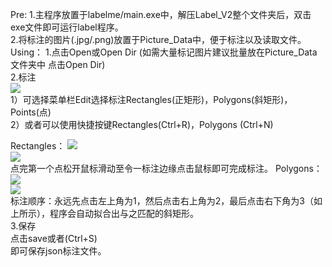 Pre:
1.主程序放置于labelme/main.exe中，解压Label_V2整个文件夹后，双击exe文件即可运行label程序。  
2.将标注的图片(.jpg/.png)放置于Picture_Data中，便于标注以及读取文件。  
Using： 
1.点击Open或Open Dir  (如需大量标记图片建议批量放在Picture_Data文件夹中 点击Open Dir)   
2.标注  
<img src="https://www.github.com/Damon2019/RM-DATASET/raw/master/images/20.png">  
1）可选择菜单栏Edit选择标注Rectangles(正矩形)，Polygons(斜矩形)，Points(点)  
2）或者可以使用快捷按键Rectangles(Ctrl+R)，Polygons (Ctrl+N)  

Rectangles：
<img src="https://www.github.com/Damon2019/RM-DATASET/raw/master/images/21.png">    
<img src="https://www.github.com/Damon2019/RM-DATASET/raw/master/images/22.png">    
点完第一个点松开鼠标滑动至令一标注边缘点击鼠标即可完成标注。
Polygons：  
<img src="https://www.github.com/Damon2019/RM-DATASET/raw/master/images/23.png">    
<img src="https://www.github.com/Damon2019/RM-DATASET/raw/master/images/24.png">    
标注顺序：永远先点击左上角为1，然后点击右上角为2，最后点击右下角为3（如上所示），程序会自动拟合出与之匹配的斜矩形。  
3.保存  
点击save或者(Ctrl+S)    
即可保存json标注文件。  

